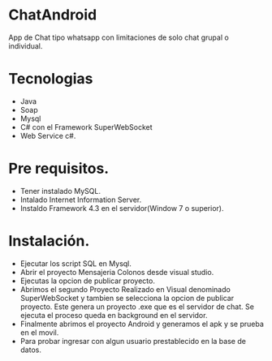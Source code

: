 # ChatAndroid

App de Chat tipo whatsapp  con limitaciones de solo chat grupal o individual. 

# Tecnologias

   - Java
   - Soap
   - Mysql
   - C# con el Framework SuperWebSocket 
   - Web Service c#.
   
# Pre requisitos.

- Tener instalado MySQL.
- Intalado Internet Information Server.
- Instaldo  Framework 4.3  en el servidor(Window 7 o superior).

# Instalación.

- Ejecutar los script SQL en Mysql. 
- Abrir el proyecto Mensajeria Colonos desde visual studio.
- Ejecutas la opcion de publicar proyecto.
- Abrimos el segundo Proyecto Realizado en Visual denominado SuperWebSocket y tambien se selecciona la opcion de publicar proyecto. Este genera un proyecto .exe que es el servidor de chat. Se ejecuta el proceso queda en background en el servidor.
- Finalmente abrimos el proyecto Android y generamos el apk y se prueba en el movil.
- Para probar ingresar con algun usuario prestablecido en la base de datos.



